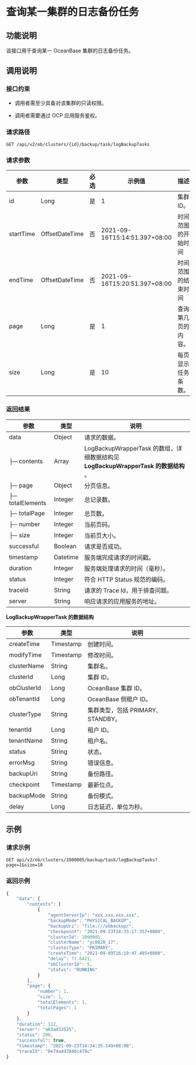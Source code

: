 查询某一集群的日志备份任务 
==================================



功能说明 
-------------------------

该接口用于查询某一 OceanBase 集群的日志备份任务。

调用说明 
-------------------------

### 接口约束 

* 调用者需至少具备对该集群的只读权限。

  

* 调用者需要通过 OCP 应用服务鉴权。

  




### 请求路径 

`GET /api/v2/ob/clusters/{id}/backup/task/logBackupTasks`

### 请求参数 



|    参数     |       类型       | 必选 |              示例值              |    描述     |
|-----------|----------------|----|-------------------------------|-----------|
| id        | Long           | 是  | 1                             | 集群 ID。    |
| startTime | OffsetDateTime | 否  | 2021-09-16T15:14:51.397+08:00 | 时间范围的开始时间 |
| endTime   | OffsetDateTime | 否  | 2021-09-16T15:20:51.397+08:00 | 时间范围的结束时间 |
| page      | Long           | 是  | 1                             | 查询第几页的内容。 |
| size      | Long           | 是  | 10                            | 每页显示任务条数。 |



### 返回结果 



|        参数        |    类型    |                                说明                                 |
|------------------|----------|-------------------------------------------------------------------|
| data             | Object   | 请求的数据。                                                            |
| ├─ contents      | Array    | LogBackupWrapperTask 的数组，详细数据结构见 **LogBackupWrapperTask 的数据结构** 。 |
| ├─ page          | Object   | 分页信息。                                                             |
| ├─ totalElements | Integer  | 总记录数。                                                             |
| ├─ totalPage     | Integer  | 总页数。                                                              |
| ├─ number        | Integer  | 当前页码。                                                             |
| ├─ size          | Integer  | 当前页大小。                                                            |
| successful       | Boolean  | 请求是否成功。                                                           |
| timestamp        | Datetime | 服务端完成请求的时间戳。                                                      |
| duration         | Integer  | 服务端处理请求的时间（毫秒）。                                                   |
| status           | Integer  | 符合 HTTP Status 规范的编码。                                             |
| traceId          | String   | 请求的 Trace Id，用于排查问题。                                              |
| server           | String   | 响应请求的应用服务的地址。                                                     |



**LogBackupWrapperTask 的数据结构** 


|     参数      |    类型     |            说明            |
|-------------|-----------|--------------------------|
| createTime  | Timestamp | 创建时间。                    |
| modifyTime  | Timestamp | 修改时间。                    |
| clusterName | String    | 集群名。                     |
| clusterId   | Long      | 集群 ID。                   |
| obClusterId | Long      | OceanBase 集群 ID。                |
| obTenantId  | Long      | OceanBase 侧租户 ID。               |
| clusterType | String    | 集群类型，包括 PRIMARY、STANDBY。 |
| tenantId    | Long      | 租户 ID。                   |
| tenantName  | String    | 租户名。                     |
| status      | String    | 状态。                      |
| errorMsg    | String    | 错误信息。                    |
| backupUri   | String    | 备份路径。                    |
| checkpoint  | Timestamp | 最新位点。                    |
| backupMode  | String    | 备份模式。                    |
| delay       | Long      | 日志延迟，单位为秒。               |



示例 
-----------------------

### 请求示例 

`GET api/v2/ob/clusters/1000005/backup/task/logBackupTasks?page=1&size=10`

### 返回示例 

```javascript
{
    "data": {
        "contents": [
            {
                "agentServerIp": "xxx.xxx.xxx.xxx",
                "backupMode": "PHYSICAL_BACKUP",
                "backupUri": "file:///obbackup/",
                "checkpoint": "2021-09-23T14:33:17.357+0800",
                "clusterId": 1000005,
                "clusterName": "yc0820_17",
                "clusterType": "PRIMARY",
                "createTime": "2021-09-09T16:19:47.405+0800",
                "delay": 77.6421,
                "obClusterId": 5,
                "status": "RUNNING"
            }
        ],
        "page": {
            "number": 1,
            "size": 1,
            "totalElements": 1,
            "totalPages": 1
        }
    },
    "duration": 112,
    "server": "a83ad33525",
    "status": 200,
    "successful": true,
    "timestamp": "2021-09-23T14:34:35.149+08:00",
    "traceId": "0e74add7846c479c"
}
```


